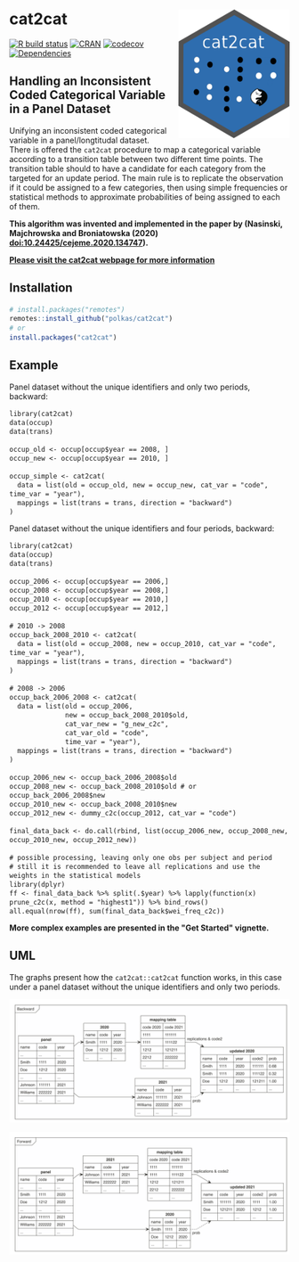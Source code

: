 # cat2cat <a href='https://github.com/polkas/cat2cat'><img src='man/figures/cat2cat_logo.png' align="right" width="200px" /></a>
[![R build status](https://github.com/polkas/cat2cat/workflows/R-CMD-check/badge.svg)](https://github.com/polkas/cat2cat/actions)
[![CRAN](http://www.r-pkg.org/badges/version/cat2cat)](https://cran.r-project.org/package=cat2cat)
[![codecov](https://codecov.io/gh/Polkas/cat2cat/branch/master/graph/badge.svg)](https://codecov.io/gh/Polkas/cat2cat)
[![Dependencies](https://tinyverse.netlify.com/badge/cat2cat)](https://cran.r-project.org/package=cat2cat)

## Handling an Inconsistent Coded Categorical Variable in a Panel Dataset

Unifying an inconsistent coded categorical variable in a panel/longtitudal dataset.  
There is offered the `cat2cat` procedure to map a categorical variable according to a transition table between two different time points.
The transition table should to have a candidate for each category from the targeted for an update period. The main rule is to replicate the observation if it could be assigned to a few categories, then using simple frequencies or statistical methods to approximate probabilities of being assigned to each of them.

**This algorithm was invented and implemented in the paper by (Nasinski, Majchrowska and Broniatowska (2020) <doi:10.24425/cejeme.2020.134747>).**

[**Please visit the cat2cat webpage for more information**](https://polkas.github.io/cat2cat/articles/cat2cat.html)

## Installation

```r
# install.packages("remotes")
remotes::install_github("polkas/cat2cat")
# or
install.packages("cat2cat")
```

## Example

Panel dataset without the unique identifiers and only two periods, backward:

```{r}
library(cat2cat)
data(occup)
data(trans)

occup_old <- occup[occup$year == 2008, ]
occup_new <- occup[occup$year == 2010, ]

occup_simple <- cat2cat(
  data = list(old = occup_old, new = occup_new, cat_var = "code", time_var = "year"),
  mappings = list(trans = trans, direction = "backward")
)
```

Panel dataset without the unique identifiers and four periods, backward:

```{r}
library(cat2cat)
data(occup)
data(trans)

occup_2006 <- occup[occup$year == 2006,]
occup_2008 <- occup[occup$year == 2008,]
occup_2010 <- occup[occup$year == 2010,]
occup_2012 <- occup[occup$year == 2012,]

# 2010 -> 2008
occup_back_2008_2010 <- cat2cat(
  data = list(old = occup_2008, new = occup_2010, cat_var = "code", time_var = "year"),
  mappings = list(trans = trans, direction = "backward")
)

# 2008 -> 2006
occup_back_2006_2008 <- cat2cat(
  data = list(old = occup_2006,
              new = occup_back_2008_2010$old,
              cat_var_new = "g_new_c2c",
              cat_var_old = "code",
              time_var = "year"),
  mappings = list(trans = trans, direction = "backward")
)

occup_2006_new <- occup_back_2006_2008$old
occup_2008_new <- occup_back_2008_2010$old # or occup_back_2006_2008$new
occup_2010_new <- occup_back_2008_2010$new
occup_2012_new <- dummy_c2c(occup_2012, cat_var = "code")

final_data_back <- do.call(rbind, list(occup_2006_new, occup_2008_new, occup_2010_new, occup_2012_new))

# possible processing, leaving only one obs per subject and period
# still it is recommended to leave all replications and use the weights in the statistical models
library(dplyr)
ff <- final_data_back %>% split(.$year) %>% lapply(function(x) prune_c2c(x, method = "highest1")) %>% bind_rows()
all.equal(nrow(ff), sum(final_data_back$wei_freq_c2c))
```

**More complex examples are presented in the "Get Started" vignette.**

## UML

The graphs present how the `cat2cat::cat2cat` function works, in this case under a panel dataset without the unique identifiers and only two periods.

![Backward Mapping](./man/figures/back_nom.png)

![Forward Mapping](./man/figures/for_nom.png)


